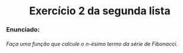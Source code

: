 <h1 align="center">Exercício 2 da segunda lista </h1>

<h3>Enunciado:</h3>
<h6>Faça uma função que calcule o n-ésimo termo da série de Fibonacci.</h6>

